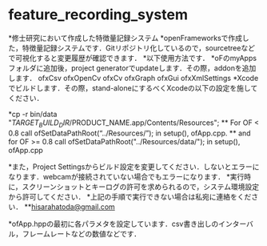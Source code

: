 # feature_recording_system
*修士研究において作成した特徴量記録システム
*openFrameworksで作成した，特徴量記録システムです．Gitリポジトリ化しているので，sourcetreeなどで可視化すると変更履歴が確認できます．
*以下使用方法です．
*oFのmyAppsフォルダに追加後，project generatorでupdateします．その際，addonを追加します．
 ofxCsv
 ofxOpenCv
 ofxCv
 ofxGraph
 ofxGui
 ofxXmlSettings
*Xcodeでビルドします．その際，stand-aloneにするべくXcodeの以下の設定を施してください．

*cp -r bin/data "$TARGET_BUILD_DIR/$PRODUCT_NAME.app/Contents/Resources";
** For OF < 0.8 call ofSetDataPathRoot(“../Resources/”); in setup(), ofApp.cpp.
** and for OF >= 0.8 call ofSetDataPathRoot("../Resources/data/"); in setup(), ofApp.cpp

*また，Project Settingsからビルド設定を変更してください．しないとエラーになります．webcamが接続されていない場合でもエラーになります．
*実行時に，スクリーンショットとキーログの許可を求められるので，システム環境設定から許可してください．
*上記の手順で実行できない場合は私宛に連絡をください．
**hisarahatoda@gmail.com

*ofApp.hppの最初に各パラメタを設定しています．csv書き出しのインターバル，フレームレートなどの数値などです．
